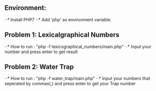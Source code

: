 Environment:
------------
⋅⋅* Install PHP7
⋅⋅* Add 'php' as environment variable.

Problem 1: Lexicalgraphical Numbers
-----------------------------------
⋅⋅* How to run : "php -f lexicographical_numbers/main.php"
⋅⋅* Input your number and press enter to get result

Problem 2: Water Trap
-----------------------------------
⋅⋅* How to run : "php -f water_trap/main.php"
⋅⋅* Input your numbers that seperated by commas(,) and press enter to get your Trap number